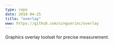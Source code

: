 ```yaml
---
type: repo
date: 2018-04-25
title: "overlay"
www: https://github.com/singuerinc/overlay
---
```


Graphics overlay toolset for precise measurement.
